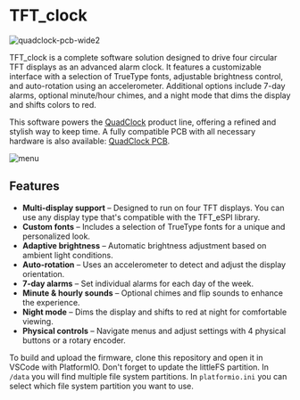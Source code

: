 # TFT_clock

![quadclock-pcb-wide2](https://github.com/user-attachments/assets/aef64c81-fa44-42b3-9fca-4c5e3404ec67)

TFT_clock is a complete software solution designed to drive four circular TFT displays as an advanced alarm clock. It features a customizable interface with a selection of TrueType fonts, adjustable brightness control, and auto-rotation using an accelerometer. Additional options include 7-day alarms, optional minute/hour chimes, and a night mode that dims the display and shifts colors to red.

This software powers the [QuadClock](https://www.quadblock.com/) product line, offering a refined and stylish way to keep time. A fully compatible PCB with all necessary hardware is also available: [QuadClock PCB](https://quadclock.com/pcb/).

![menu](https://github.com/user-attachments/assets/ba737011-526d-4891-a56f-4068fa5ed6fb)

## Features
- **Multi-display support** – Designed to run on four TFT displays. You can use any display type that's compatible with the TFT_eSPI library.
- **Custom fonts** – Includes a selection of TrueType fonts for a unique and personalized look.
- **Adaptive brightness** – Automatic brightness adjustment based on ambient light conditions.
- **Auto-rotation** – Uses an accelerometer to detect and adjust the display orientation.
- **7-day alarms** – Set individual alarms for each day of the week.
- **Minute & hourly sounds** – Optional chimes and flip sounds to enhance the experience.
- **Night mode** – Dims the display and shifts to red at night for comfortable viewing.
- **Physical controls** – Navigate menus and adjust settings with 4 physical buttons or a rotary encoder.

To build and upload the firmware, clone this repository and open it in VSCode with PlatformIO.
Don't forget to update the littleFS partition. In `/data` you will find multiple file system partitions. In `platformio.ini` you can select which file system partition you want to use.

